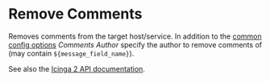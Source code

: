 # Remove Comments

Removes comments from the target host/service. In addition to the
[common config options](07-common-config-options.md) *Comments Author* specify
the author to remove comments of (may contain `${message_field_name}`).

See also the [Icinga 2 API documentation](https://www.icinga.com/docs/icinga2/latest/doc/12-icinga2-api/#remove-comment).
